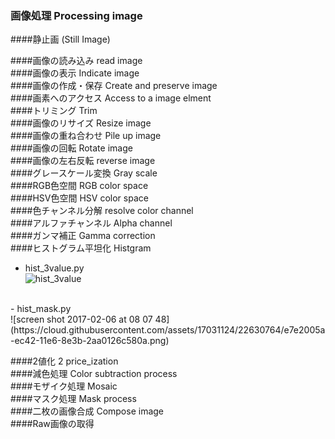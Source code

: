 ### 画像処理 Processing image
####静止画 (Still Image)

####画像の読み込み read image<br> 
####画像の表示 Indicate image<br>
####画像の作成・保存 Create and preserve image<br>
####画素へのアクセス Access to a image elment<br>
####トリミング  Trim<br>
####画像のリサイズ Resize image<br> 
####画像の重ね合わせ Pile up image<br>
####画像の回転 Rotate image<br>
####画像の左右反転 reverse image<br>
####グレースケール変換 Gray scale<br>
####RGB色空間 RGB color space<br>
####HSV色空間 HSV color space<br>
####色チャンネル分解 resolve color channel<br>
####アルファチャンネル Alpha channel<br>
####ガンマ補正 Gamma correction<br>
####ヒストグラム平坦化 Histgram<br>
- hist_3value.py<br>
![hist_3value](https://cloud.githubusercontent.com/assets/17031124/22630718/3c908eb0-ec42-11e6-9688-d87fb8d00de4.png)<br>
<br>
- hist_mask.py<br>
![screen shot 2017-02-06 at 08 07 48](https://cloud.githubusercontent.com/assets/17031124/22630764/e7e2005a-ec42-11e6-8e3b-2aa0126c580a.png)<br>

####2値化 2 price_ization<br>
####減色処理 Color subtraction process<br>
####モザイク処理 Mosaic<br>
####マスク処理 Mask process<br>
####二枚の画像合成 Compose image<br>
####Raw画像の取得<br>